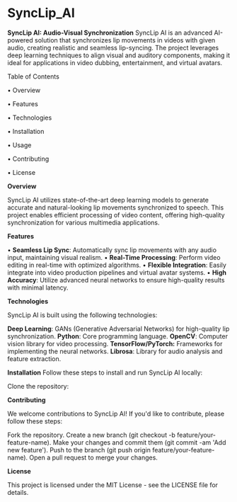 # SyncLip_AI

**SyncLip AI: Audio-Visual Synchronization**
SyncLip AI is an advanced AI-powered solution that synchronizes lip movements in videos with given audio, creating realistic and seamless lip-syncing. The project leverages deep learning techniques to align visual and auditory components, making it ideal for applications in video dubbing, entertainment, and virtual avatars.

Table of Contents

• Overview

• Features

• Technologies

• Installation

• Usage

• Contributing

• License


**Overview**


SyncLip AI utilizes state-of-the-art deep learning models to generate accurate and natural-looking lip movements synchronized to speech. This project enables efficient processing of video content, offering high-quality synchronization for various multimedia applications.



**Features**


• **Seamless Lip Sync**: Automatically sync lip movements with any audio input, maintaining visual realism.
• **Real-Time Processing**: Perform video editing in real-time with optimized algorithms.
• **Flexible Integration**: Easily integrate into video production pipelines and virtual avatar systems.
• **High Accuracy**: Utilize advanced neural networks to ensure high-quality results with minimal latency.



**Technologies**



SyncLip AI is built using the following technologies:

**Deep Learning**: GANs (Generative Adversarial Networks) for high-quality lip synchronization.
**Python**: Core programming language.
**OpenCV**: Computer vision library for video processing.
**TensorFlow/PyTorch:** Frameworks for implementing the neural networks.
**Librosa**: Library for audio analysis and feature extraction.



**Installation**
Follow these steps to install and run SyncLip AI locally:

Clone the repository:




**Contributing**

We welcome contributions to SyncLip AI! If you'd like to contribute, please follow these steps:

Fork the repository.
Create a new branch (git checkout -b feature/your-feature-name).
Make your changes and commit them (git commit -am 'Add new feature').
Push to the branch (git push origin feature/your-feature-name).
Open a pull request to merge your changes.


**License**


This project is licensed under the MIT License - see the LICENSE file for details.
